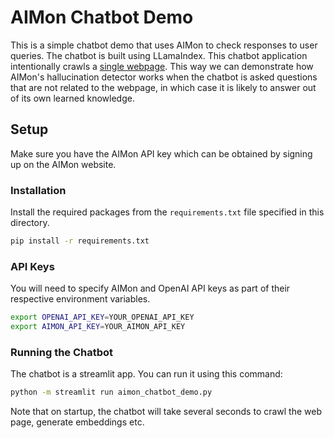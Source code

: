 # AIMon Chatbot Demo

This is a simple chatbot demo that uses AIMon to check responses to user queries. 
The chatbot is built using LLamaIndex. This chatbot application intentionally crawls a [single webpage](http://paulgraham.com/worked.html).
This way we can demonstrate how AIMon's hallucination detector works when the chatbot is asked questions that are not 
related to the webpage, in which case it is likely to answer out of its own learned knowledge.

## Setup

Make sure you have the AIMon API key which can be obtained by signing up on the AIMon website.

### Installation

Install the required packages from the `requirements.txt` file specified in this directory.

```bash
pip install -r requirements.txt
```

### API Keys

You will need to specify AIMon and OpenAI API keys as part of their respective environment variables. 

```bash
export OPENAI_API_KEY=YOUR_OPENAI_API_KEY
export AIMON_API_KEY=YOUR_AIMON_API_KEY
``` 

### Running the Chatbot

The chatbot is a streamlit app. You can run it using this command:

```bash
python -m streamlit run aimon_chatbot_demo.py
```

Note that on startup, the chatbot will take several seconds to crawl the web page, generate embeddings etc.


